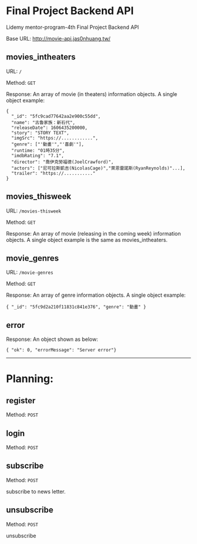 # Final Project Backend API
Lidemy mentor-program-4th Final Project Backend API

Base URL: http://movie-api.jas0nhuang.tw/

## movies_intheaters
URL: `/`

Method: `GET`

Response: An array of movie (in theaters) information objects.
A single object example:
```
{
  "_id": "5fc9cad77642aa2e900c55dd",
  "name": "古魯家族：新石代",
  "releaseDate": 1606435200000,
  "story": "STORY TEXT",
  "imgSrc": "https://............",
  "genre": ["'動畫'","'喜劇'"],
  "runtime: "01時35分",
  "imdbRating": "7.1",
  "director": "喬伊克勞福德(JoelCrawford)",
  "actors": ["尼可拉斯凱吉(NicolasCage)","萊恩雷諾斯(RyanReynolds)"...],
  "trailer": "https://..........."
}
```

## movies_thisweek
URL: `/movies-thisweek`

Method: `GET`

Response: An array of movie (releasing in the coming week) information objects.
A single object example is the same as movies_intheaters.


## movie_genres
URL: `/movie-genres`

Method: `GET`

Response: An array of genre information objects.
A single object example:
```
{ "_id": "5fc9d2a210f11831c841e376", "genre": "動畫" }
```


## error
Response: An object shown as below:
```
{ "ok": 0, "errorMessage": "Server error"}
```

-------------------
# Planning:

## register
Method: `POST`

## login
Method: `POST`

## subscribe
Method: `POST`

subscribe to news letter.

## unsubscribe
Method: `POST`

unsubscribe
